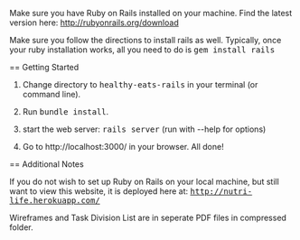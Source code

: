 Make sure you have Ruby on Rails installed on your machine.
Find the latest version here: http://rubyonrails.org/download

Make sure you follow the directions to install rails as well.
Typically, once your ruby installation works, all you need to do is <tt>gem install rails</tt>

== Getting Started

1. Change directory to <tt>healthy-eats-rails</tt> in your terminal (or command line).

2. Run <tt>bundle install</tt>.

3. start the web server:
       <tt>rails server</tt> (run with --help for options)

4. Go to http://localhost:3000/ in your browser. All done!


== Additional Notes

If you do not wish to set up Ruby on Rails on your local machine, but still want to 
view this website, it is deployed here at:
<tt>http://nutri-life.herokuapp.com/</tt>

Wireframes and Task Division List are in seperate PDF files in compressed folder. 